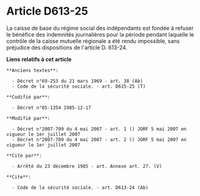 # Article D613-25

La caisse de base du régime social des indépendants est fondée à refuser le bénéfice des indemnités journalières pour la
période pendant laquelle le contrôle de la caisse mutuelle régionale a été rendu impossible, sans préjudice des dispositions
de l'article D. 613-24.

**Liens relatifs à cet article**

	**Anciens textes**:

	  - Décret n°69-253 du 21 mars 1969 - art. 38 (Ab)
	  - Code de la sécurité sociale. - art. D615-25 (T)

	**Codifié par**:

	  - Décret n°85-1354 1985-12-17

	**Modifié par**:

	  - Décret n°2007-709 du 4 mai 2007 - art. 1 () JORF 5 mai 2007 en vigueur le 1er juillet 2007
	  - Décret n°2007-709 du 4 mai 2007 - art. 2 () JORF 5 mai 2007 en vigueur le 1er juillet 2007

	**Cité par**:

	  - Arrêté du 23 décembre 1985 - art. Annexe art. 27. (V)

	**Cite**:

	  - Code de la sécurité sociale. - art. D613-24 (Ab)
